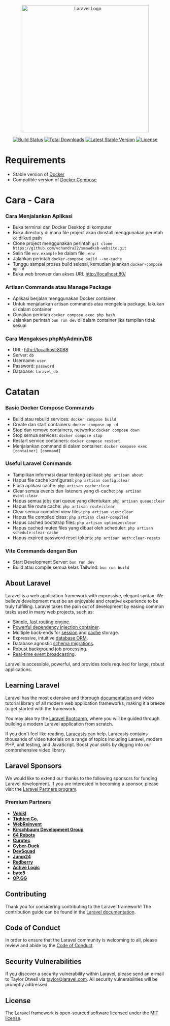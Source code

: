 <p align="center"><a href="https://laravel.com" target="_blank"><img src="https://raw.githubusercontent.com/laravel/art/master/logo-lockup/5%20SVG/2%20CMYK/1%20Full%20Color/laravel-logolockup-cmyk-red.svg" width="400" alt="Laravel Logo"></a></p>

<p align="center">
<a href="https://github.com/laravel/framework/actions"><img src="https://github.com/laravel/framework/workflows/tests/badge.svg" alt="Build Status"></a>
<a href="https://packagist.org/packages/laravel/framework"><img src="https://img.shields.io/packagist/dt/laravel/framework" alt="Total Downloads"></a>
<a href="https://packagist.org/packages/laravel/framework"><img src="https://img.shields.io/packagist/v/laravel/framework" alt="Latest Stable Version"></a>
<a href="https://packagist.org/packages/laravel/framework"><img src="https://img.shields.io/packagist/l/laravel/framework" alt="License"></a>
</p>


<h1>Requirements</h1>
<ul>
    <li>Stable version of <a href="https://docs.docker.com/engine/install/">Docker</a></li>
    <li>Compatible version of <a href="https://docs.docker.com/compose/install/#install-compose">Docker Compose</a></li>
</ul>

<h1>Cara - Cara</h1>

<h3>Cara Menjalankan Aplikasi</h3>
<ul>
    <li>Buka terminal dan Docker Desktop di komputer</li>
    <li>Buka directory di mana file project akan diinstall menggunakan perintah <code>cd</code> diikuti path</li>
    <li>Clone project menggunakan perintah <code>git clone https://github.com/vchandra22/smawdksb-website.git</code></li>
    <li>Salin file <code>env.example</code> ke dalam file <code>.env</code></li>
    <li>Jalankan perintah <code>docker-compose build --no-cache</code></li>
    <li>Tunggu sampai proses build selesai, kemudian jalankan <code>docker-compose up -d</code></li>
    <li>Buka web browser dan akses URL <a href="http://localhost:80/">http://localhost:80/</a></li>
</ul>

<h3>Artisan Commands atau Manage Package</h3>
<ul>
    <li>Aplikasi berjalan menggunakan Docker container</li>
    <li>Untuk menjalankan artisan commands atau mengelola package, lakukan di dalam container</li>
    <li>Gunakan perintah <code>docker compose exec php bash</code></li>
    <li>Jalankan perintah <code>bun run dev</code> di dalam container jika tampilan tidak sesuai</li>
</ul>

<h3>Cara Mengakses phpMyAdmin/DB</h3>
<ul>
    <li>URL: <a href="http://localhost:8088">http://localhost:8088</a></li>
    <li>Server: <code>db</code></li>
    <li>Username: <code>user</code></li>
    <li>Password: <code>password</code></li>
    <li>Database: <code>laravel_db</code></li>
</ul>

<h1>Catatan</h1>

<h3>Basic Docker Compose Commands</h3>
<ul>
    <li>Build atau rebuild services: <code>docker compose build</code></li>
    <li>Create dan start containers: <code>docker compose up -d</code></li>
    <li>Stop dan remove containers, networks: <code>docker compose down</code></li>
    <li>Stop semua services: <code>docker compose stop</code></li>
    <li>Restart service containers: <code>docker compose restart</code></li>
    <li>Menjalankan command di dalam container: <code>docker compose exec [container] [command]</code></li>
</ul>

<h3>Useful Laravel Commands</h3>
<ul>
    <li>Tampilkan informasi dasar tentang aplikasi: <code>php artisan about</code></li>
    <li>Hapus file cache konfigurasi: <code>php artisan config:clear</code></li>
    <li>Flush aplikasi cache: <code>php artisan cache:clear</code></li>
    <li>Clear semua events dan listeners yang di-cache: <code>php artisan event:clear</code></li>
    <li>Hapus semua jobs dari queue yang ditentukan: <code>php artisan queue:clear</code></li>
    <li>Hapus file route cache: <code>php artisan route:clear</code></li>
    <li>Clear semua compiled view files: <code>php artisan view:clear</code></li>
    <li>Hapus file compiled class: <code>php artisan clear-compiled</code></li>
    <li>Hapus cached bootstrap files: <code>php artisan optimize:clear</code></li>
    <li>Hapus cached mutex files yang dibuat oleh scheduler: <code>php artisan schedule:clear-cache</code></li>
    <li>Hapus expired password reset tokens: <code>php artisan auth:clear-resets</code></li>
</ul>

<h3>Vite Commands dengan Bun</h3>
<ul>
    <li>Start Development Server: <code>bun run dev</code></li>
    <li>Build atau compile semua kelas Tailwind: <code>bun run build</code></li>
</ul>

## About Laravel

Laravel is a web application framework with expressive, elegant syntax. We believe development must be an enjoyable and
creative experience to be truly fulfilling. Laravel takes the pain out of development by easing common tasks used in
many web projects, such as:

- [Simple, fast routing engine](https://laravel.com/docs/routing).
- [Powerful dependency injection container](https://laravel.com/docs/container).
- Multiple back-ends for [session](https://laravel.com/docs/session) and [cache](https://laravel.com/docs/cache)
  storage.
- Expressive, intuitive [database ORM](https://laravel.com/docs/eloquent).
- Database agnostic [schema migrations](https://laravel.com/docs/migrations).
- [Robust background job processing](https://laravel.com/docs/queues).
- [Real-time event broadcasting](https://laravel.com/docs/broadcasting).

Laravel is accessible, powerful, and provides tools required for large, robust applications.

## Learning Laravel

Laravel has the most extensive and thorough [documentation](https://laravel.com/docs) and video tutorial library of all
modern web application frameworks, making it a breeze to get started with the framework.

You may also try the [Laravel Bootcamp](https://bootcamp.laravel.com), where you will be guided through building a
modern Laravel application from scratch.

If you don't feel like reading, [Laracasts](https://laracasts.com) can help. Laracasts contains thousands of video
tutorials on a range of topics including Laravel, modern PHP, unit testing, and JavaScript. Boost your skills by digging
into our comprehensive video library.

## Laravel Sponsors

We would like to extend our thanks to the following sponsors for funding Laravel development. If you are interested in
becoming a sponsor, please visit the [Laravel Partners program](https://partners.laravel.com).

### Premium Partners

- **[Vehikl](https://vehikl.com/)**
- **[Tighten Co.](https://tighten.co)**
- **[WebReinvent](https://webreinvent.com/)**
- **[Kirschbaum Development Group](https://kirschbaumdevelopment.com)**
- **[64 Robots](https://64robots.com)**
- **[Curotec](https://www.curotec.com/services/technologies/laravel/)**
- **[Cyber-Duck](https://cyber-duck.co.uk)**
- **[DevSquad](https://devsquad.com/hire-laravel-developers)**
- **[Jump24](https://jump24.co.uk)**
- **[Redberry](https://redberry.international/laravel/)**
- **[Active Logic](https://activelogic.com)**
- **[byte5](https://byte5.de)**
- **[OP.GG](https://op.gg)**

## Contributing

Thank you for considering contributing to the Laravel framework! The contribution guide can be found in
the [Laravel documentation](https://laravel.com/docs/contributions).

## Code of Conduct

In order to ensure that the Laravel community is welcoming to all, please review and abide by
the [Code of Conduct](https://laravel.com/docs/contributions#code-of-conduct).

## Security Vulnerabilities

If you discover a security vulnerability within Laravel, please send an e-mail to Taylor Otwell
via [taylor@laravel.com](mailto:taylor@laravel.com). All security vulnerabilities will be promptly addressed.

## License

The Laravel framework is open-sourced software licensed under the [MIT license](https://opensource.org/licenses/MIT).
